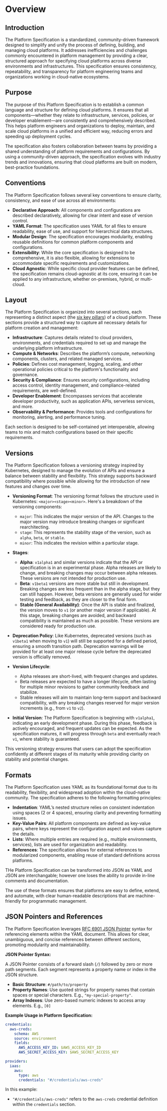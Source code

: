 # Overview

## Introduction

The Platform Specification is a standardized, community-driven framework designed to simplify and unify the process of defining, building, and managing cloud platforms. It addresses inefficiencies and challenges commonly encountered in platform management by providing a clear, structured approach for specifying cloud platforms across diverse environments and infrastructures. This specification ensures consistency, repeatability, and transparency for platform engineering teams and organizations working in cloud-native ecosystems.

## Purpose

The purpose of this Platform Specification is to establish a common language and structure for defining cloud platforms. It ensures that all components—whether they relate to infrastructure, services, policies, or developer enablement—are consistently and comprehensively described. This helps platform engineers and organizations to deploy, maintain, and scale cloud platforms in a unified and efficient way, reducing errors and speeding up deployment cycles.

The specification also fosters collaboration between teams by providing a shared understanding of platform requirements and configurations. By using a community-driven approach, the specification evolves with industry trends and innovations, ensuring that cloud platforms are built on modern, best-practice foundations.

## Conventions

The Platform Specification follows several key conventions to ensure clarity, consistency, and ease of use across all environments:

- **Declarative Approach**: All components and configurations are described declaratively, allowing for clear intent and ease of version control.
- **YAML Format**: The specification uses YAML for all files to ensure readability, ease of use, and support for hierarchical data structures.
- **Modular Design**: The specification encourages modularity, enabling reusable definitions for common platform components and configurations.
- **Extensibility**: While the core specification is designed to be comprehensive, it is also flexible, allowing for extensions to accommodate specific requirements and customizations.
- **Cloud Agnostic**: While specific cloud provider features can be defined, the specification remains cloud-agnostic at its core, ensuring it can be applied to any infrastructure, whether on-premises, hybrid, or multi-cloud.

## Layout

The Platform Specification is organized into several sections, each representing a distinct aspect (the [six key pillars](../background/key-pillars)) of a cloud platform. These sections provide a structured way to capture all necessary details for platform creation and management:

- **Infrastructure**: Captures details related to cloud providers, environments, and credentials required to set up and manage the underlying platform infrastructure.
- **Compute & Networks**: Describes the platform’s compute, networking components, clusters, and related managed services.
- **Policies**: Defines cost management, logging, scaling, and other operational policies critical to the platform's functionality and governance.
- **Security & Compliance**: Ensures security configurations, including access control, identity management, and compliance-related requirements, are well-defined.
- **Developer Enablement**: Encompasses services that accelerate developer productivity, such as application APIs, serverless services, and more.
- **Observability & Performance**: Provides tools and configurations for monitoring, alerting, and performance tuning.

Each section is designed to be self-contained yet interoperable, allowing teams to mix and match configurations based on their specific requirements.

## Versions

The Platform Specification follows a versioning strategy inspired by Kubernetes, designed to manage the evolution of APIs and ensure a balance between stability and flexibility. This strategy supports backward compatibility where possible while allowing for the introduction of new features and changes over time.

- **Versioning Format**: The versioning format follows the structure used in Kubernetes: `<major><stage><minor>`. Here's a breakdown of the versioning components:

  - `major`: This indicates the major version of the API. Changes to the major version may introduce breaking changes or significant rearchitecting.
  - `stage`: This represents the stability stage of the version, such as `alpha`, `beta`, or `stable`.
  - `minor`: This indicates the revision within a particular stage.

- **Stages**:
  - **Alpha**: `v1alpha1` and similar versions indicate that the API or specification is in an experimental phase. Alpha releases are likely to change, and breaking changes may occur between alpha releases. These versions are not intended for production use.
  - **Beta**: `v1beta1` versions are more stable but still in development. Breaking changes are less frequent than in the alpha stage, but they can still happen. However, beta versions are generally used for wider testing and feedback, as they are closer to the final form.
  - **Stable (General Availability)**: Once the API is stable and finalized, the version moves to `v1` (or another major version if applicable). At this stage, breaking changes are avoided, and backward compatibility is maintained as much as possible. These versions are considered ready for production use.

- **Deprecation Policy**: Like Kubernetes, deprecated versions (such as `v1beta1` when moving to `v1`) will still be supported for a defined period, ensuring a smooth transition path. Deprecation warnings will be provided for at least one major release cycle before the deprecated version is officially removed.

- **Version Lifecycle**:
  - Alpha releases are short-lived, with frequent changes and updates.
  - Beta releases are expected to have a longer lifecycle, often lasting for multiple minor revisions to gather community feedback and stabilize.
  - Stable releases will aim to maintain long-term support and backward compatibility, with any breaking changes reserved for major version increments (e.g., from `v1` to `v2`).

- **Initial Version**: The Platform Specification is beginning with `v1alpha1`, indicating an early development phase. During this phase, feedback is actively encouraged, and frequent updates can be expected. As the specification matures, it will progress through `beta` and eventually reach `v1`, where stability is guaranteed.

This versioning strategy ensures that users can adopt the specification confidently at different stages of its maturity while providing clarity on stability and potential changes.

## Formats

The Platform Specification uses YAML as its foundational format due to its readability, flexibility, and widespread adoption within the cloud-native community. The specification adheres to the following formatting principles:

- **Indentation**: YAML’s nested structure relies on consistent indentation using spaces (2 or 4 spaces), ensuring clarity and preventing formatting issues.
- **Key-Value Pairs**: All platform components are defined as key-value pairs, where keys represent the configuration aspect and values capture the details.
- **Lists**: Where multiple entries are required (e.g., multiple environments, services), lists are used for organization and readability.
- **References**: The specification allows for external references to modularized components, enabling reuse of standard definitions across platforms.

THe Platform Specification can be transformed into JSON as YAML and JSON are interchangable; however one loses the ability to provide in-line comments and documentation.

The use of these formats ensures that platforms are easy to define, extend, and automate, with clear human-readable descriptions that are machine-friendly for programmatic management.

## JSON Pointers and References

The Platform Specification leverages [RFC 6901 JSON Pointer](https://datatracker.ietf.org/doc/html/rfc6901) syntax for referencing elements within the YAML document. This allows for clear, unambiguous, and concise references between different sections, promoting modularity and maintainability.


**JSON Pointer Syntax:**

A JSON Pointer consists of a forward slash (`/`) followed by zero or more path segments. Each segment represents a property name or index in the JSON structure. 

* **Basic Structure**: `#/path/to/property`
* **Property Names**: Use quoted strings for property names that contain spaces or special characters.  E.g., `"my-special-property"`.
* **Array Indexes**:  Use zero-based numeric indexes to access array elements. E.g., `[0]`

**Example Usage in Platform Specification:**

```yaml
credentials:
  aws-creds:
    schema: AWS
    source: environment
    fields:
      AWS_ACCESS_KEY_ID: $AWS_ACCESS_KEY_ID
      AWS_SECRET_ACCESS_KEY: $AWS_SECRET_ACCESS_KEY

providers:
  iaas:
    aws:
      type: aws
      credentials: "#/credentials/aws-creds"
```

In this example:

* `"#/credentials/aws-creds"` refers to the `aws-creds` credential definition within the `credentials` section.

